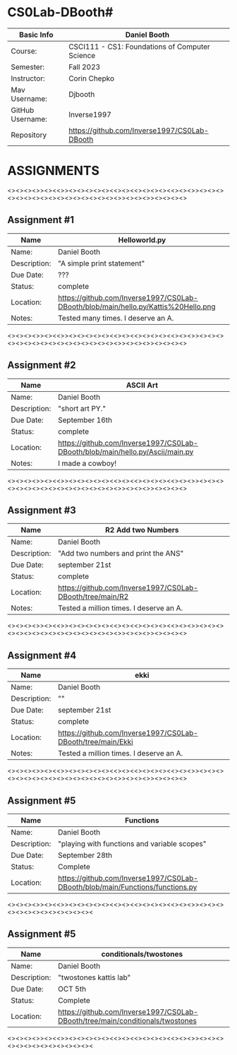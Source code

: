 # CS0Lab-DBooth#
| Basic Info |Daniel Booth|
| --- | ---|
| Course: | CSCI111 - CS1: Foundations of Computer Science |
| Semester: | Fall 2023 |
| Instructor: | Corin Chepko |
| Mav Username: | Djbooth |
| GitHub Username: | Inverse1997 |
| Repository |https://github.com/Inverse1997/CS0Lab-DBooth |
# ASSIGNMENTS
<><><><>><><<>><><><><><><<><><<><><><><<><><>><><><><><><><><><><><><><><><><><>><><><>><><><><>
## Assignment #1
| Name | Helloworld.py |
| --- | --- |
| Name: |Daniel Booth |
| Description: | "A simple print statement" |
| Due Date: | ??? |
| Status: | complete |
| Location: |https://github.com/Inverse1997/CS0Lab-DBooth/blob/main/hello.py/Kattis%20Hello.png |
| Notes: | Tested many times. I deserve an A.|
<><><><>><><<>><><><><><><<><><<><><><><<><><>><><><><><><><><><><><><><><><><><>><><><>><><><><>
## Assignment #2
| Name | ASCII Art |
| --- | --- |
| Name: |Daniel Booth |
| Description: | "short art PY." |
| Due Date: | September 16th|
| Status: | complete |
| Location: |https://github.com/Inverse1997/CS0Lab-DBooth/blob/main/hello.py/Ascii/main.py |
| Notes: |I made a cowboy!|
<><><><>><><<>><><><><><><<><><<><><><><<><><>><><><><><><><><><><><><><><><><><>><><><>><><><><>
## Assignment #3
| Name | R2 Add two Numbers |
| --- | --- |
| Name: |Daniel Booth |
| Description: | "Add two numbers and print the ANS" |
| Due Date: |september 21st|
| Status: | complete |
| Location: |https://github.com/Inverse1997/CS0Lab-DBooth/tree/main/R2 |
| Notes: | Tested a million times. I deserve an A.|
<><><><>><><<>><><><><><><<><><<><><><><<><><>><><><><><><><><><><><><><><><><><>><><><>><><><><>
## Assignment #4
| Name | ekki |
| --- | --- |
| Name: |Daniel Booth |
| Description: | "" |
| Due Date: |september 21st |
| Status: | complete |
| Location: | https://github.com/Inverse1997/CS0Lab-DBooth/tree/main/Ekki|
| Notes: | Tested a million times. I deserve an A.|
<><><><>><><<>><><><><><><<><><<><><><><<><><>><><><><><><><><><><><><><><><><><>><><><>><><><><>
## Assignment #5
| Name |Functions |
| --- | --- |
| Name: |Daniel Booth |
| Description: | "playing with functions and variable scopes" |
| Due Date: |September 28th |
| Status: | Complete |
| Location: |https://github.com/Inverse1997/CS0Lab-DBooth/blob/main/Functions/functions.py|
<><><><>><><<>><><><><><><<><><<><><><><<><><>><><><><><><><><><><><><><><
## Assignment #5
| Name |conditionals/twostones |
| --- | --- |
| Name: |Daniel Booth |
| Description: | "twostones kattis lab" |
| Due Date: |OCT 5th |
| Status: | Complete |
| Location: |https://github.com/Inverse1997/CS0Lab-DBooth/tree/main/conditionals/twostones|
<><><><>><><<>><><><><><><<><><<><><><><<><><>><><><><><><><><><><><><><><
